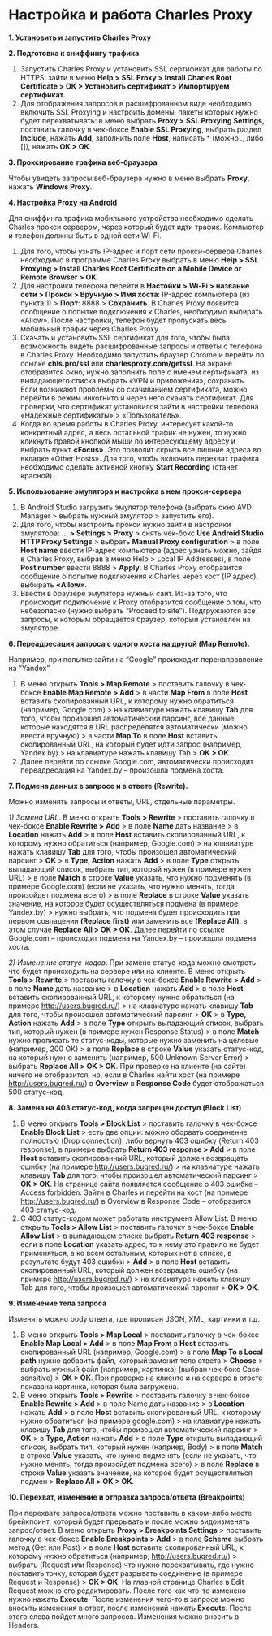Настройка и работа Charles Proxy
=================================

**1. Установить и запустить Charles Proxy**

**2. Подготовка к сниффингу трафика**

1) Запустить Charles Proxy и установить SSL сертификат для работы по HTTPS: 
зайти в меню **Help > SSL Proxy > Install Charles Root Certificate > ОК > Установить сертификат > Импортируем сертификат.**
2) Для отображения запросов в расшифрованном виде необходимо включить SSL Proxying и настроить домены, пакеты которых нужно будет перехватывать: 
в меню выбрать **Proxy > SSL Proxying Settings**, поставить галочку в чек-боксе **Enable SSL Proxying**, выбрать раздел **Include**, нажать **Add**, заполнить поле **Host**, написать * (можно *.*, либо []), нажать **ОК > ОК**.

**3. Проксирование трафика веб-браузера**

Чтобы увидеть запросы веб-браузера нужно в меню выбрать **Proxy**, нажать **Windows Proxy**.

**4. Настройка Proxy на Android**

Для сниффинга трафика мобильного устройства необходимо сделать Charles прокси сервером, через который будет идти трафик. Компьютер и телефон должны быть в одной сети Wi-Fi.
1) Для того, чтобы узнать IP-адрес и порт сети прокси-сервера Charles необходимо в программе Charles Proxy выбрать в меню 
**Help > SSL Proxying > Install Charles Root Certificate on a Mobile Device or Remote Browser > ОК**. 
2) Для настройки телефона перейти в **Настойки > Wi-Fi > название сети > Прокси > Вручную > Имя хоста**: IP-адрес компьютера (из пункта 1) > **Порт**: 8888 > **Сохранить**.
В Charles Proxy появится сообщение о попытке подключения к Charles, необходимо выбирать «Allow».
После настройки, телефон будет пропускать весь мобильный трафик через Charles Proxy.
3) Скачать и установить SSL сертификат для того, чтобы была возможность видеть расшифрованные запросы и ответы с телефона в Charles Proxy.
Необходимо запустить браузер Chrome и перейти по ссылке **сhls.pro/ssl** или **charlesproxy.com/getssl**. На экране отобразится окно, нужно заполнить поле с именем сертификата, из выпадающего списка выбрать «VPN и приложения», сохранить. 
Если возникают проблемы со скачиванием сертификата, можно перейти в режим инкогнито и через него скачать сертификат.
Для проверки, что сертификат установился зайти в настройки телефона «Надежные сертификаты» > «Пользователь».
4) Когда во время работы в Charles Proxy, интересует какой-то конкретный адрес, а весь остальной трафик не нужен, то нужно кликнуть правой кнопкой мыши по интересующему адресу и выбрать пункт **«Focus»**. Это позволит скрыть все лишние адреса во вкладке «Other Hosts».
Для того, чтобы включить перехват трафика необходимо сделать активной кнопку **Start Recording** (станет красной).

**5. Использование эмулятора и настройка в нем прокси-сервера**

1) В Android Studio загрузить эмулятор телефона (выбрать окно AVD Manager > выбрать нужный эмулятор > запустить его).
2) Для того, чтобы настроить прокси нужно зайти в настройки эмулятора: … **> Settings > Proxy** > снять чек-бокс **Use Android Studio HTTP Proxy Settings** > выбрать **Manual Proxy configuration** > в поле **Host name** ввести IP-адрес компьютера (адрес узнать можно, зайдя в Charles Proxy, выбрав в меню Help > Local IP Addresses), в поле **Post number** ввести 8888 > **Apply**.
В Charles Proxy отобразится сообщение о попытке подключения к Charles через хост (IP адрес), выбирать **«Allow»**.
3) Ввести в браузере эмулятора нужный сайт. Из-за того, что происходит подключение к Proxy отобразится сообщение о том, что небезопасно (нужно выбрать “Proceed to site”). Подгружаются все запросы, к которым обращается браузер, который установлен на эмуляторе. 

**6. Переадресация запроса с одного хоста на другой (Map Remote).**

Например, при попытке зайти на “Google” происходит перенаправление на “Yandex”.
1) В меню открыть **Tools > Map Remote** > поставить галочку в чек-боксе **Enable Map Remote > Add** > в части **Map From** в поле **Host** вставить скопированный URL, к которому нужно обратиться (например, Google.com) > на клавиатуре нажать клавишу **Tab** для того, чтобы произошел автоматический парсинг, все данные, которые находятся в URL распределятся автоматически (можно ввести вручную) > в части **Map To** в поле **Host** вставить скопированный URL, на который будет идти запрос (например, Yandex.by) > на клавиатуре нажать клавишу Tab > **ОК > ОК**.
2) Далее перейти по ссылке Google.com, автоматически происходит переадресация на Yandex.by – произошла подмена хоста.

**7. Подмена данных в запросе и в ответе (Rewrite).**

Можно изменять запросы и ответы, URL, отдельные параметры.

*1) Замена URL*.
В меню открыть **Tools > Rewrite** > поставить галочку в чек-боксе **Enable Rewrite > Add** > в поле **Name** дать название > в **Location** нажать **Add** > в поле **Host** вставить скопированный URL, к которому нужно обратиться (например, Google.com) > на клавиатуре нажать клавишу **Tab** для того, чтобы произошел автоматический парсинг > **OK** >
в **Type, Action** нажать **Add** > в поле **Type** открыть выпадающий список, выбрать тип, который нужен (в примере нужен URL) > в поле **Match** в строке **Value** указать, что нужно подменять (в примере Google.com) (если не указать, что нужно менять, тогда произойдет подмена всего) > в поле **Replace** в строке **Value** указать значение, на которое будет осуществляться подмена (в примере Yandex.by) > нужно выбрать, что подмена будет происходить при первом совпадении **(Replace first)** или заменить все **(Replace All)**, в этом случае **Replace All > OK > OK**.
Далее перейти по ссылке Google.com – происходит подмена на Yandex.by – произошла подмена хоста.

*2) Изменение статус-кодов*.
При замене статус-кода можно смотреть что будет происходить на сервере или на клиенте.
В меню открыть **Tools > Rewrite** > поставить галочку в чек-боксе **Enable Rewrite > Add** > в поле **Name** дать название > в **Location** нажать **Add** > в поле **Host** вставить скопированный URL, к которому нужно обратиться (на примере http://users.bugred.ru/) > на клавиатуре нажать клавишу **Tab** для того, чтобы произошел автоматический парсинг > **OK** >
в **Type, Action** нажать **Add** > в поле **Type** открыть выпадающий список, выбрать тип, который нужен (в примере нужен Response Status) > в поле **Match** нужно прописать те статус-коды, которые нужно заменить на целевые (например, 200 ОК) > в поле **Replace** в строке **Value** указать статус-код, на который нужно заменить (например, 500 Unknown Server Error) > выбрать **Replace All > OK > OK**.
При проверке на клиенте (на сайте) ничего не отобразится, но, если в Charles найти хост (на примере http://users.bugred.ru/) в **Overview** в **Response Code** будет отображаться 500 статус-код.

**8. Замена на 403 статус-код, когда запрещен доступ (Block List)**

1) В меню открыть **Tools > Block List** > поставить галочку в чек-боксе **Enable Block List** > есть две опции: можно оборвать соединение полностью (Drop connection), либо вернуть 403 ошибку (Return 403 response), в примере выбрать **Return 403 response > Add** > в поле **Host** вставить скопированный URL, который должен возвращать ошибку (на примере http://users.bugred.ru/) > на клавиатуре нажать клавишу **Tab** для того, чтобы произошел автоматический парсинг > **OK > OK**. 
На странице сайта появляется сообщение о 403 ошибке – Access forbidden. Зайти в Charles и перейти на хост (на примере http://users.bugred.ru/) в Overview в Response Code – отобразится 403 статус-код.
2) С 403 статус-кодом может работать инструмент Allow List. 
В меню открыть **Tools > Allow List** > поставить галочку в чек-боксе **Enable Allow List** > в выпадающем списке выбрать **Return 403 response** > если в поле **Location** указать адрес, то к нему это правило не будет применяться, а ко всем остальным, которых нет в списке, в результате будут 403 ошибки > **Add** > в поле **Host** вставить скопированный URL, который должен возвращать ошибку (на примере http://users.bugred.ru/) > на клавиатуре нажать клавишу Tab для того, чтобы произошел автоматический парсинг > **OK > OK**. 

**9. Изменение тела запроса**

Изменять можно body ответа, где прописан JSON, XML, картинки и т.д.
1) В меню открыть **Tools > Map Local** > поставить галочку в чек-боксе **Enable Map Local > Add** > в поле **Map From** в **Host** вставить скопированный URL (например, Google.com) > в поле **Map To в Local path** нужно добавить файл, который заменит тело ответа > **Choose** > выбрать нужный файл (например, картинка) (выбран чек-бокс Case-sensitive) > **OK > OK**.
При проверке на клиенте и на сервере в ответе показана картинка, которая была загружена. 
2) В меню открыть **Tools > Rewrite** > поставить галочку в чек-боксе **Enable Rewrite > Add** > в поле Name дать название > в **Location** нажать **Add** > в поле **Host** вставить скопированный URL, к которому нужно обратиться (на примере google.com) > на клавиатуре нажать клавишу **Tab** для того, чтобы произошел автоматический парсинг > **OK** > в **Type, Action** нажать **Add** > в поле **Type** открыть выпадающий список, выбрать тип, который нужен (наприер, Body) > в поле **Match** в строке **Value** указать, что нужно подменять (если не указать, что нужно менять, тогда произойдет подмена всего) > в поле **Replace** в строке **Value** указать значение, на которое будет осуществляться подмен > **Replace All > OK > OK**.

**10. Перехват, изменение и отправка запроса/ответа (Breakpoints)**

При перехвате запроса/ответа можно поставить в каком-либо месте брейкпоинт, который будет прерывать и после можно видоизменять запрос/ответ.
В меню открыть **Proxy > Breakpoints Settings** > поставить галочку в чек-боксе **Enable Breakpoints > Add** > в поле **Scheme** выбрать метод (Get или Post) > в поле **Host** вставить скопированный URL, к которому нужно обратиться (например, http://users.bugred.ru/) > выбрать (Request или Response) что нужно перехватывать, где нужно поставить точку, которая будет разрывать соединение (в примере Request и Response) > **OK > OK**.
На главной странице Charles в Edit Request можно его редактировать. После того как что-то изменено нужно нажать **Execute**. После изменения чего-то в запросе можно вносить изменения в ответ, после изменений нажать **Execute**. После этого слева пойдет много запросов. Изменения можно вносить в Headers.
